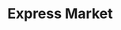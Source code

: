 ---
title: "Express Market"
url: /ciudad-autonoma-de-buenos-aires/express-market/
shop: supermercado
---